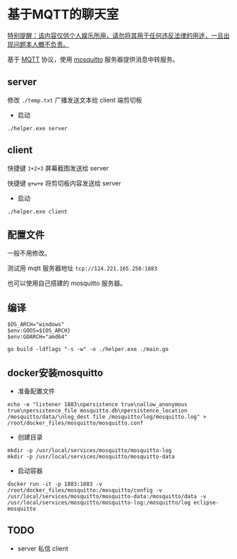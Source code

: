 # 基于MQTT的聊天室

<u>特别提醒：该内容仅供个人娱乐所用，请勿将其用于任何违反法律的用途，一旦出现问题本人概不负责。</u>

基于 [MQTT](https://mqtt.org/) 协议，使用 [mosquitto](https://mosquitto.org/) 服务器提供消息中转服务。

## server

修改 `./temp.txt` 广播发送文本给 client 端剪切板

- 启动

```shell
./helper.exe server
```

## client

快捷键 `1+2+3` 屏幕截图发送给 server

快捷键 `q+w+e` 将剪切板内容发送给 server

- 启动

```shell
./helper.exe client
```

## 配置文件

一般不用修改。

测试用 mqtt 服务器地址 `tcp://124.221.165.250:1883`

也可以使用自己搭建的 mosquitto 服务器。

## 编译

```shell
$OS_ARCH="windows"
$env:GOOS=${OS_ARCH}
$env:GOARCH="amd64"

go build -ldflags "-s -w" -o ./helper.exe ./main.go
```

## docker安装mosquitto

- 准备配置文件

```shell
echo -e "listener 1883\npersistence true\nallow_anonymous true\npersistence_file mosquitto.db\npersistence_location /mosquitto/data/\nlog_dest file /mosquitto/log/mosquitto.log" > /root/docker_files/mosquitto/mosquitto.conf
```

- 创建目录

```shell
mkdir -p /usr/local/services/mosquitto/mosquitto-log
mkdir -p /usr/local/services/mosquitto/mosquitto-data
```

- 启动容器

```shell
docker run -it -p 1883:1883 -v /root/docker_files/mosquitto:/mosquitto/config -v /usr/local/services/mosquitto/mosquitto-data:/mosquitto/data -v /usr/local/services/mosquitto/mosquitto-log:/mosquitto/log eclipse-mosquitto
```



## TODO

- server 私信 client
